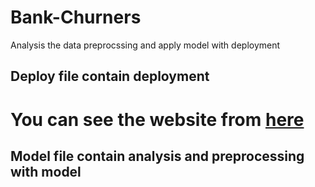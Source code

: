 # Bank-Churners
Analysis the data preprocssing and apply model with deployment
## Deploy file contain deployment
# You can see the website from  <a href='https://churn-bank.herokuapp.com/'>here</a>
## Model file contain analysis and preprocessing with model
